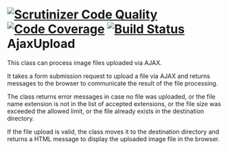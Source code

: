 [![Scrutinizer Code Quality](https://scrutinizer-ci.com/g/ravikumar8/AjaxUpload/badges/quality-score.png?b=master)](https://scrutinizer-ci.com/g/ravikumar8/AjaxUpload/?branch=master) [![Code Coverage](https://scrutinizer-ci.com/g/ravikumar8/AjaxUpload/badges/coverage.png?b=master)](https://scrutinizer-ci.com/g/ravikumar8/AjaxUpload/?branch=master) [![Build Status](https://scrutinizer-ci.com/g/ravikumar8/AjaxUpload/badges/build.png?b=master)](https://scrutinizer-ci.com/g/ravikumar8/AjaxUpload/build-status/master)
AjaxUpload
==========
This class can process image files uploaded via AJAX.

It takes a form submission request to upload a file via AJAX and returns messages to the browser to communicate the result of the file processing.

The class returns error messages in case no file was uploaded, or the file name extension is not in the list of accepted extensions, or the file size was exceeded the allowed limit, or the file already exists in the destination directory.

If the file upload is valid, the class moves it to the destination directory and returns a HTML message to display the uploaded image file in the browser.
